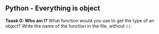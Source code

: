 ## Python - Everything is object

**Taask 0: Who am I?**
What function would you use to get the type of an object?
Write the name of the function in the file, without `()`.
